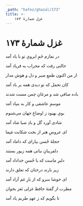 ```yaml
---
_path: "hafez/ghazal/173"
title: >-
    غزل شمارهٔ ۱۷۳
---
```

# غزل شمارهٔ ۱۷۳

<div class="b" id="bn1"><div class="m1"><p>در نمازم خَمِ ابرویِ تو با یاد آمد</p></div>
<div class="m2"><p>حالتی رفت که محراب به فریاد آمد</p></div></div>
<div class="b" id="bn2"><div class="m1"><p>از من اکنون طمعِ صبر و دل و هوش مدار</p></div>
<div class="m2"><p>کان تحمل که تو دیدی همه بر باد آمد</p></div></div>
<div class="b" id="bn3"><div class="m1"><p>باده صافی شد و مرغانِ چمن مست شدند</p></div>
<div class="m2"><p>موسمِ عاشقی و کار به بنیاد آمد</p></div></div>
<div class="b" id="bn4"><div class="m1"><p>بویِ بهبود ز اوضاعِ جهان می‌شنوم</p></div>
<div class="m2"><p>شادی آورد گل و بادِ صبا شاد آمد</p></div></div>
<div class="b" id="bn5"><div class="m1"><p>ای عروسِ هنر از بخت شکایت مَنِما</p></div>
<div class="m2"><p>حجلهٔ حُسن بیارای که داماد آمد</p></div></div>
<div class="b" id="bn6"><div class="m1"><p>دلفریبانِ نباتی همه زیور بستند</p></div>
<div class="m2"><p>دلبرِ ماست که با حُسنِ خداداد آمد</p></div></div>
<div class="b" id="bn7"><div class="m1"><p>زیر بارند درختان که تعلق دارند</p></div>
<div class="m2"><p>ای خوشا سرو که از بارِ غم آزاد آمد</p></div></div>
<div class="b" id="bn8"><div class="m1"><p>مطرب از گفتهٔ حافظ غزلی نَغز بخوان</p></div>
<div class="m2"><p>تا بگویم که ز عهدِ طربم یاد آمد</p></div></div>
